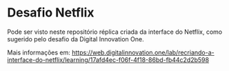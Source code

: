 # Desafio Netflix

Pode ser visto neste repositório réplica criada da interface do Netflix, como sugerido pelo desafio da Digital Innovation One.

Mais informações em: https://web.digitalinnovation.one/lab/recriando-a-interface-do-netflix/learning/17afd4ec-f06f-4f18-86bd-fb44c2d2b598


